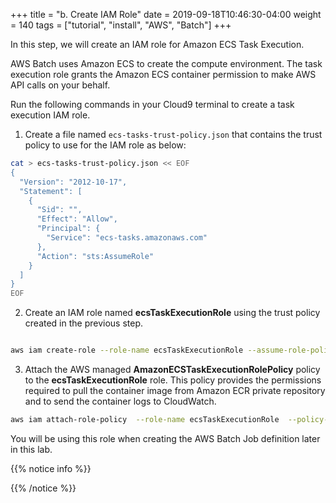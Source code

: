 +++
title = "b. Create IAM Role"
date = 2019-09-18T10:46:30-04:00
weight = 140
tags = ["tutorial", "install", "AWS", "Batch"]
+++

In this step, we will create an IAM role for Amazon ECS Task Execution.

AWS Batch uses Amazon ECS to create the compute environment. The task execution role grants the Amazon ECS container permission to make AWS API calls on your behalf.


Run the following commands in your Cloud9 terminal to create a task execution IAM role.

1. Create a file named ```ecs-tasks-trust-policy.json``` that contains the trust policy to use for the IAM role as below: 

```bash
cat > ecs-tasks-trust-policy.json << EOF
{
  "Version": "2012-10-17",
  "Statement": [
    {
      "Sid": "",
      "Effect": "Allow",
      "Principal": {
        "Service": "ecs-tasks.amazonaws.com"
      },
      "Action": "sts:AssumeRole"
    }
  ]
}
EOF
```

2. Create an IAM role named **ecsTaskExecutionRole** using the trust policy created in the previous step. 

```bash

aws iam create-role --role-name ecsTaskExecutionRole --assume-role-policy-document file://ecs-tasks-trust-policy.json

```

3. Attach the AWS managed **AmazonECSTaskExecutionRolePolicy** policy to the **ecsTaskExecutionRole** role. This policy provides the permissions required to pull the container image from Amazon ECR private repository and to send the container logs to CloudWatch.

```bash
aws iam attach-role-policy  --role-name ecsTaskExecutionRole  --policy-arn arn:aws:iam::aws:policy/service-role/AmazonECSTaskExecutionRolePolicy

```

You will be using this role when creating the AWS Batch Job definition later in this lab.

{{% notice info %}}

{{% /notice %}}



